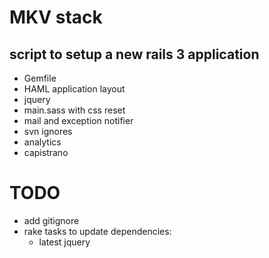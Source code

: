 # MKV stack

## script to setup a new rails 3 application 

- Gemfile
- HAML application layout
- jquery
- main.sass with css reset
- mail and exception notifier
- svn ignores
- analytics
- capistrano

# TODO

- add gitignore
- rake tasks to update dependencies:
  - latest jquery

